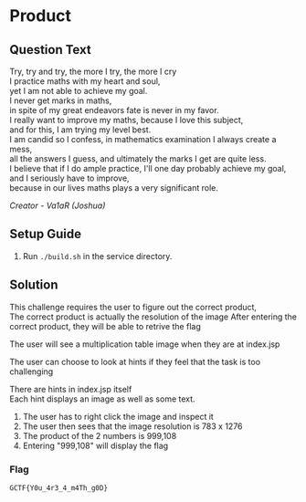 # Product

## Question Text

Try, try and try, the more I try, the more I cry  
I practice maths with my heart and soul,  
yet I am not able to achieve my goal.  
I never get marks in maths,  
in spite of my great endeavors fate is never in my favor.  
I really want to improve my maths, because I love this subject,  
and for this, I am trying my level best.  
I am candid so I confess, in mathematics examination I always create a mess,  
all the answers I guess, and ultimately the marks I get are quite less.  
I believe that if I do ample practice, I'll one day probably achieve my goal,  
and I seriously have to improve,  
because in our lives maths plays a very significant role.


*Creator - Va1aR (Joshua)*


## Setup Guide
1. Run `./build.sh` in the service directory.

## Solution
	
This challenge requires the user to figure out the correct product,  
The correct product is actually the resolution of the image 
After entering the correct product, they will be able to retrive the flag

The user will see a multiplication table image when they are at index.jsp

The user can choose to look at hints if they feel that the task is too challenging

There are hints in index.jsp itself  
Each hint displays an image as well as some text.

1. The user has to right click the image and inspect it
2. The user then sees that the image resolution is 783 x 1276
3. The product of the 2 numbers is 999,108
4. Entering "999,108" will display the flag
	
### Flag
`GCTF{Y0u_4r3_4_m4Th_g0D} `


